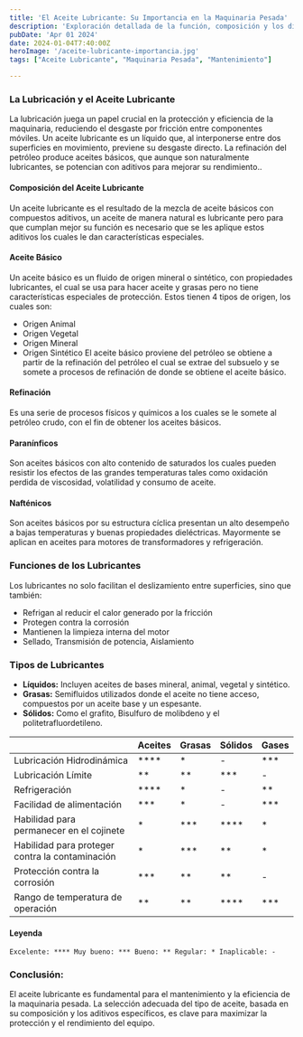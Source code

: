 ```yaml
---
title: 'El Aceite Lubricante: Su Importancia en la Maquinaria Pesada'
description: 'Exploración detallada de la función, composición y los diferentes tipos de aceite lubricante, junto con sus aditivos, para el mantenimiento óptimo de maquinaria'
pubDate: 'Apr 01 2024'
date: 2024-01-04T7:40:00Z
heroImage: '/aceite-lubricante-importancia.jpg'
tags: ["Aceite Lubricante", "Maquinaria Pesada", "Mantenimiento"]

---
```

### La Lubricación y el Aceite Lubricante
La lubricación juega un papel crucial en la protección y eficiencia de la maquinaria, reduciendo el desgaste por fricción entre componentes móviles. Un aceite lubricante es un líquido que, al interponerse entre dos superficies en movimiento, previene su desgaste directo. La refinación del petróleo produce aceites básicos, que aunque son naturalmente lubricantes, se potencian con aditivos para mejorar su rendimiento..
#### Composición del Aceite Lubricante
Un aceite lubricante es el resultado de la mezcla de aceite básicos con compuestos aditivos, un aceite de manera natural es lubricante pero para que cumplan mejor su función es necesario que se les aplique estos aditivos los cuales le dan características especiales.
#### Aceite Básico
Un aceite básico es un fluido de origen mineral o sintético, con propiedades lubricantes, el cual se usa para hacer aceite y grasas pero no tiene características especiales de protección.
Estos tienen 4 tipos de origen, los cuales son:
- Origen Animal
- Origen Vegetal
- Origen Mineral
- Origen Sintético
El aceite básico proviene del petróleo se obtiene a partir de la refinación del petróleo el cual se extrae del subsuelo y se somete a procesos de refinación de donde se obtiene el aceite básico.

#### Refinación
Es una serie de procesos físicos y químicos a los cuales se le somete al petróleo crudo, con el fin de obtener los aceites básicos.
#### Paranínficos
Son aceites básicos con alto contenido de saturados los cuales pueden resistir los efectos de las grandes temperaturas tales como oxidación perdida de viscosidad, volatilidad y consumo de aceite.
#### Nafténicos
Son aceites básicos por su estructura cíclica presentan un alto desempeño a bajas temperaturas y buenas propiedades dieléctricas. Mayormente se aplican en aceites para motores de transformadores y refrigeración.
### Funciones de los Lubricantes
Los lubricantes no solo facilitan el deslizamiento entre superficies, sino que también:
- Refrigan al reducir el calor generado por la fricción
- Protegen contra la corrosión
- Mantienen la limpieza interna del motor
- Sellado, Transmisión de potencia, Aislamiento
### Tipos de Lubricantes
- **Líquidos:** Incluyen aceites de bases mineral, animal, vegetal y sintético.
- **Grasas:** Semifluidos utilizados donde el aceite no tiene acceso, compuestos por un aceite base y un espesante.
- **Sólidos:** Como el grafito, Bisulfuro de molibdeno y el politetrafluordetileno.

|                         | Aceites| Grasas  | Sólidos| Gases|
|-------------------------| -------|---------|--------|------|
|Lubricación Hidrodinámica|****|*|-|***|
|Lubricación Límite|**|**|***|-|
|Refrigeración|****|* |-|**|
|Facilidad de alimentación|***|*|-|***|
|Habilidad para permanecer en el cojinete|*|***|****|*|
|Habilidad para proteger contra la contaminación|*|***|**|*|
|Protección contra la corrosión|***|**|**|-|
|Rango de temperatura de operación|**|**|****|***|

#### Leyenda
```
Excelente: **** Muy bueno: *** Bueno: ** Regular: * Inaplicable: - 
```

### Conclusión:
El aceite lubricante es fundamental para el mantenimiento y la eficiencia de la maquinaria pesada. La selección adecuada del tipo de aceite, basada en su composición y los aditivos específicos, es clave para maximizar la protección y el rendimiento del equipo.